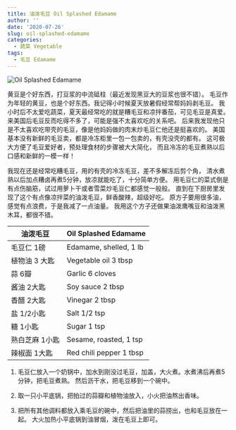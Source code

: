 ```yaml
---
title: 油泼毛豆 Oil Splashed Edamame
author: ''
date: '2020-07-26'
slug: oil-splashed-edamame
categories:
  - 蔬菜 Vegetable
tags:
  - 毛豆 Edamame
---
```


![Oil Splashed Edamame](/img/2020-07-17-oil-splashed-edamame.jpg)

黄豆是个好东西，打豆浆的中流砥柱（最近发现黑豆大的豆浆也很不错）。
毛豆作为年轻的黄豆，也是个好东西。我记得小时候夏天放暑假经常帮妈妈剥毛豆。
我小时后不太爱吃蔬菜，夏天最经常吃的就是糟毛豆和凉拌番茄，可见毛豆是真爱。
来美国后毛豆反而吃得不多了，可能是强不太喜欢吃的关系吧。
后来我发现他只是不太喜欢吃带壳的毛豆，像是他妈妈做的肉末炒毛豆仁他还是挺喜欢的。
美国基本没有新鲜的毛豆卖，都是冷冻柜里一包一包卖的，有壳没壳的都有。
这可极大方便了毛豆爱好者，预处理食材的步骤被大大简化，
而且冷冻的毛豆煮熟以后口感和新鲜的一模一样！

我现在还是经常吃糟毛豆，用的有壳的冷冻毛豆，差不多解冻后剪个角，
清水煮熟以后加点糟卤再煮5分钟，放凉就能吃了，十分简单方便。
用毛豆仁的菜式倒是有点伤脑筋，试过用萝卜干或者雪菜炒毛豆仁都感觉一般般。
直到在下厨房里发现了这个有点像凉拌菜的油泼毛豆，鲜香酸辣，超级好吃。
原方子要用很多油， 感觉有点浪费，于是我减了一点油量。
我用这个方子还做果油泼鹰嘴豆和油泼黑木耳，都很不错。

|油泼毛豆                               |Oil Splashed Edamame            |
|---------------------------------------|-------------------------|
|毛豆仁 1磅                             |Edamame, shelled,  1 lb      |
|植物油 3 大匙                        |Vegetable oil 3 tbsp            |
|蒜 6瓣                           |Garlic 6 cloves             |
|酱油 2大匙                           |Soy sauce 2 tbsp             |
|香醋 2大匙                              |Vinegar 2 tbsp             |
|盐 1/2小匙                            |Salt 1/2 tsp             |
|糖 1小匙                            |Sugar 1 tsp             |
|熟白芝麻 1小匙                            |Sesame, roasted, 1 tsp             |
|辣椒面 1大匙                           |Red chili pepper 1 tbsp             |

1. 毛豆仁放入一个奶锅中，加水到刚没过毛豆，加盖，大火煮。水煮沸后再煮5分钟，把毛豆煮熟。
然后沥干水，把毛豆移到一个碗中。

2. 取一只小平底锅，把拍过的蒜瓣和植物油放入，小火把油熬出香味。

3. 把所有其他调料都放入乘毛豆的碗中，然后把油里的蒜捞出，也和毛豆放在一起。
大火加热小平底锅到油冒烟，泼在毛豆上即可。

